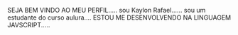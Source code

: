 SEJA BEM VINDO AO MEU PERFIL.....
sou Kaylon Rafael......
sou um estudante do curso aulura....
ESTOU ME DESENVOLVENDO NA LINGUAGEM JAVSCRIPT.....
